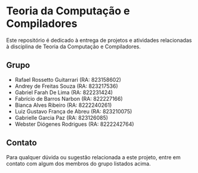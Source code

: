 # Teoria da Computação e Compiladores

Este repositório é dedicado à entrega de projetos e atividades relacionadas à disciplina de Teoria da Computação e Compiladores.

## Grupo

- Rafael Rossetto Guitarrari (RA: 823158602)
- Andrey de Freitas Souza (RA: 823217536)
- Gabriel Farah De Lima (RA: 822231424)
- Fabrício de Barros Narbon (RA: 822227166)
- Bianca Alves Ribeiro (RA: 8222240261)
- Luiz Gustavo França de Abreu (RA: 823210075)
- Gabrielle Garcia Paz (RA: 823126085)
- Webster Diógenes Rodrigues (RA: 8222242764)

## Contato

Para qualquer dúvida ou sugestão relacionada a este projeto, entre em contato com algum dos membros do grupo listados acima.
